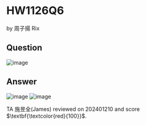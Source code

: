 # HW1126Q6

by 周子揚 Rix

## Question 

![image](https://github.com/user-attachments/assets/6c0e750c-1633-41e4-a019-b2d9b8a52e39)


## Answer

![image](https://github.com/user-attachments/assets/0fc4a77a-c3a9-40e9-835d-a3aa15bdfe43)
![image](https://github.com/user-attachments/assets/4546a0f5-3b78-40dc-871c-281b64f2e9a0)

TA 施昱全(James) reviewed on 202401210 and score $\textbf{\textcolor{red}{100}}$.
